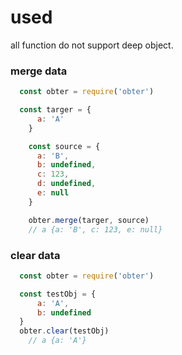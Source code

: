 # used
all function do not support deep object.

### merge data

```js
  const obter = require('obter')

  const targer = {
      a: 'A'
    }

    const source = {
      a: 'B',
      b: undefined,
      c: 123,
      d: undefined,
      e: null
    }

    obter.merge(targer, source)
    // a {a: 'B', c: 123, e: null}
```

### clear data

```js
  const obter = require('obter')

  const testObj = {
      a: 'A',
      b: undefined
  }
  obter.clear(testObj)
    // a {a: 'A'}
```
